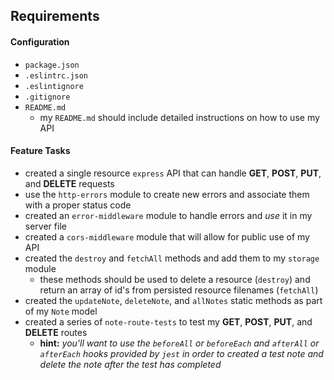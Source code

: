 ## Requirements

#### Configuration
* `package.json`
* `.eslintrc.json`
* `.eslintignore`
* `.gitignore`
* `README.md`
  * my `README.md` should include detailed instructions on how to use my API

#### Feature Tasks
* created a single resource `express` API that can handle **GET**, **POST**, **PUT**, and **DELETE** requests
* use the `http-errors` module to create new errors and associate them with a proper status code
* created an `error-middleware` module to handle errors and *use* it in my server file
* created a `cors-middleware` module that will allow for public use of my API
* created the `destroy` and `fetchAll` methods and add them to my `storage` module
  * these methods should be used to delete a resource (`destroy`) and return an array of id's from persisted resource filenames (`fetchAll`)
* created the `updateNote`, `deleteNote`, and `allNotes` static methods as part of my `Note` model
* created a series of `note-route-tests` to test my **GET**, **POST**, **PUT**, and **DELETE** routes
  * **hint:** *you'll want to use the `beforeAll` or `beforeEach` and `afterAll` or `afterEach` hooks provided by `jest` in order to created a test note and delete the note after the test has completed*
